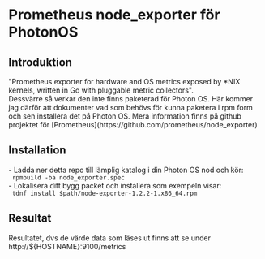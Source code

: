 <h1> Prometheus node_exporter för PhotonOS </h1>

<h2> Introduktion </h2>
"Prometheus exporter for hardware and OS metrics exposed by *NIX kernels, written in Go with pluggable metric collectors".<br>
Dessvärre så verkar den inte finns paketerad för Photon OS. Här kommer jag därför att dokumenter vad som behövs för kunna paketera i rpm form och sen installera det på Photon OS.
Mera information finns på github projektet för [Prometheus](https://github.com/prometheus/node_exporter)

<h2> Installation </h2>
- Ladda ner detta repo till lämplig katalog i din Photon OS nod och kör:<br>
<code> rpmbuild -ba node_exporter.spec </code><br>
- Lokalisera ditt bygg packet och installera som exempeln visar:<br>
<code> tdnf install $path/node-exporter-1.2.2-1.x86_64.rpm </code>

<h2> Resultat </h2>
Resultatet, dvs de värde data som läses ut finns att se under http://${HOSTNAME}:9100/metrics

